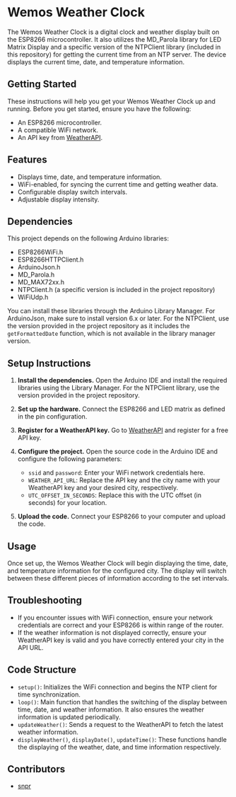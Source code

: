 # Wemos Weather Clock

The Wemos Weather Clock is a digital clock and weather display built on the ESP8266 microcontroller. It also utilizes the MD_Parola library for LED Matrix Display and a specific version of the NTPClient library (included in this repository) for getting the current time from an NTP server. The device displays the current time, date, and temperature information.

## Getting Started

These instructions will help you get your Wemos Weather Clock up and running. Before you get started, ensure you have the following:

- An ESP8266 microcontroller.
- A compatible WiFi network.
- An API key from [WeatherAPI](https://www.weatherapi.com/).

## Features

- Displays time, date, and temperature information.
- WiFi-enabled, for syncing the current time and getting weather data.
- Configurable display switch intervals.
- Adjustable display intensity.

## Dependencies

This project depends on the following Arduino libraries:

- ESP8266WiFi.h
- ESP8266HTTPClient.h
- ArduinoJson.h
- MD_Parola.h
- MD_MAX72xx.h
- NTPClient.h (a specific version is included in the project repository)
- WiFiUdp.h

You can install these libraries through the Arduino Library Manager. For ArduinoJson, make sure to install version 6.x or later. For the NTPClient, use the version provided in the project repository as it includes the `getFormattedDate` function, which is not available in the library manager version.

## Setup Instructions

1. **Install the dependencies.** Open the Arduino IDE and install the required libraries using the Library Manager. For the NTPClient library, use the version provided in the project repository.

2. **Set up the hardware.** Connect the ESP8266 and LED matrix as defined in the pin configuration.

3. **Register for a WeatherAPI key.** Go to [WeatherAPI](https://www.weatherapi.com/) and register for a free API key.

4. **Configure the project.** Open the source code in the Arduino IDE and configure the following parameters:

    - `ssid` and `password`: Enter your WiFi network credentials here.
    - `WEATHER_API_URL`: Replace the API key and the city name with your WeatherAPI key and your desired city, respectively.
    - `UTC_OFFSET_IN_SECONDS`: Replace this with the UTC offset (in seconds) for your location.
    
5. **Upload the code.** Connect your ESP8266 to your computer and upload the code.

## Usage

Once set up, the Wemos Weather Clock will begin displaying the time, date, and temperature information for the configured city. The display will switch between these different pieces of information according to the set intervals.

## Troubleshooting

- If you encounter issues with WiFi connection, ensure your network credentials are correct and your ESP8266 is within range of the router.
- If the weather information is not displayed correctly, ensure your WeatherAPI key is valid and you have correctly entered your city in the API URL.

## Code Structure

- `setup()`: Initializes the WiFi connection and begins the NTP client for time synchronization.
- `loop()`: Main function that handles the switching of the display between time, date, and weather information. It also ensures the weather information is updated periodically.
- `updateWeather()`: Sends a request to the WeatherAPI to fetch the latest weather information.
- `displayWeather()`, `displayDate()`, `updateTime()`: These functions handle the displaying of the weather, date, and time information respectively.

## Contributors

- [snpr](https://github.com/SNPR)
